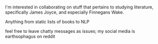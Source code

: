 I'm interested in collaborating on stuff that pertains to studying literature, specifically James Joyce, and especially Finnegans Wake.

Anything from static lists of books to NLP

feel free to leave chatty messages as issues; my social media is earthsophagus on reddit
